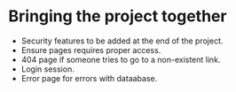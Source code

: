 # Bringing the project together

- Security features to be added at the end of the project.
- Ensure pages requires proper access.
- 404 page if someone tries to go to a non-existent link.
- Login session.
- Error page for errors with dataabase.

